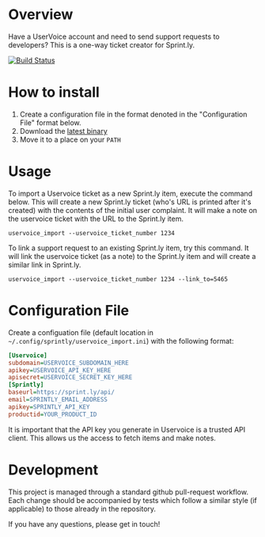 # Overview

Have a UserVoice account and need to send support requests to
developers? This is a one-way ticket creator for Sprint.ly.

[![Build Status](https://drone.io/github.com/sprintly/UserVoice-Import/status.png)](https://drone.io/github.com/sprintly/UserVoice-Import/latest)

# How to install

1. Create a configuration file in the format denoted in the "Configuration File" format below.
2. Download the [latest binary](https://drone.io/github.com/sprintly/UserVoice-Import/files/uservoice_import)
3. Move it to a place on your `PATH`

# Usage

To import a Uservoice ticket as a new Sprint.ly item, execute the
command below. This will create a new Sprint.ly ticket (who's URL is
printed after it's created) with the contents of the initial user
complaint. It will make a note on the uservoice ticket with the URL to
the Sprint.ly item.

`uservoice_import --uservoice_ticket_number 1234`

To link a support request to an existing Sprint.ly item, try this
command. It will link the uservoice ticket (as a note) to the
Sprint.ly item and will create a similar link in Sprint.ly.

`uservoice_import --uservoice_ticket_number 1234 --link_to=5465`

# Configuration File

Create a configuation file (default location in
`~/.config/sprintly/uservoice_import.ini`) with the following format:

```ini
[Uservoice]
subdomain=USERVOICE_SUBDOMAIN_HERE
apikey=USERVOICE_API_KEY_HERE
apisecret=USERVOICE_SECRET_KEY_HERE
[Sprintly]
baseurl=https://sprint.ly/api/
email=SPRINTLY_EMAIL_ADDRESS
apikey=SPRINTLY_API_KEY
productid=YOUR_PRODUCT_ID
```

It is important that the API key you generate in Uservoice is a
trusted API client. This allows us the access to fetch items and make
notes.

# Development

This project is managed through a standard github pull-request
workflow. Each change should be accompanied by tests which follow a
similar style (if applicable) to those already in the repository.

If you have any questions, please get in touch!